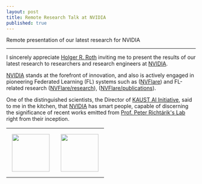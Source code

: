 ```yaml
---
layout: post
title: Remote Research Talk at NVIDIA
published: true
---
```


Remote presentation of our latest research for NVIDIA


---

I sincerely appreciate [Holger R. Roth](https://www.linkedin.com/in/holger-r-roth-b939a79/) inviting me to present the results of our latest research to researchers and research engineers at [NVIDIA](https://www.nvidia.com/).

[NVIDIA](https://www.nvidia.com/) stands at the forefront of innovation, and also is actively engaged in pioneering Federated Learning (FL) systems such as ([NVFlare](https://developer.nvidia.com/flare)) and FL-related research ([NVFlare/research](https://github.com/NVIDIA/NVFlare/tree/main/research)), ([NVFlare/publications](https://nvflare.readthedocs.io/en/main/publications_and_talks.html)).

One of the distinguished scientists, the Director of [KAUST AI Initiative](https://cemse.kaust.edu.sa/ai), said to me in the kitchen, that [NVIDIA](https://www.nvidia.com/) has smart people, capable of discerning the significance of recent works emitted from [Prof. Peter Richtárik's Lab](https://richtarik.org/) right from their inception.

<table style="text-align:center;">
<tr>
<td style="padding:15px;text-align:center;vertical-align:middle;"> <img height="100px" src="https://burlachenkok.github.io/materials/KAUST-logo.svg"/> </td>
<td style="padding:15px;text-align:center;vertical-align:middle;"> <img height="100px" src="https://burlachenkok.github.io/materials/Nvidia_logo.svg"/> </td>
</tr>
</table>
